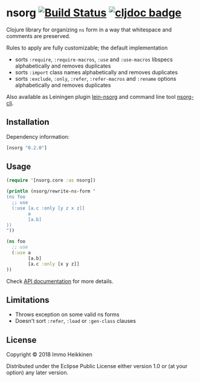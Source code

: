 # nsorg [![Build Status](https://travis-ci.org/immoh/nsorg.svg?branch=master)](https://travis-ci.org/immoh/nsorg) [![cljdoc badge](https://cljdoc.xyz/badge/nsorg/nsorg)](https://cljdoc.xyz/d/nsorg/nsorg/CURRENT)

Clojure library for organizing `ns` form in a way that whitespace and comments are preserved.

Rules to apply are fully customizable; the default implementation

* sorts `:require`, `:require-macros`, `:use` and `:use-macros` libspecs alphabetically and removes duplicates
* sorts `:import` class names alphabetically and removes duplicates
* sorts `:exclude`, `:only`, `:refer`, `:refer-macros` and `:rename` options alphabetically and removes duplicates

Also available as Leiningen plugin [lein-nsorg](https://github.com/immoh/lein-nsorg)
and command line tool [nsorg-cli](https://github.com/immoh/nsorg-cli).

## Installation

Dependency information:

```clj
[nsorg "0.2.0"]
```

## Usage

```clj
(require '[nsorg.core :as nsorg])

(println (nsorg/rewrite-ns-form "
(ns foo
  ;; use
  (:use [a.c :only [y z x z]]
        a
        [a.b]
))
"))

(ns foo
  ;; use
  (:use a
        [a.b]
        [a.c :only [x y z]]
))
```

Check [API documentation](https://immoh.github.io/nsorg/) for more details.


## Limitations

* Throws exception on some valid ns forms
* Doesn't sort `:refer`, `:load` or `:gen-class` clauses


## License

Copyright © 2018 Immo Heikkinen

Distributed under the Eclipse Public License either version 1.0 or (at your option) any later version.
